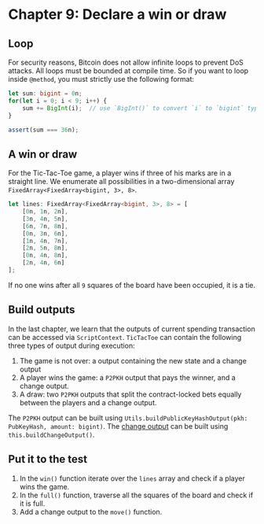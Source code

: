 # Chapter 9: Declare a win or draw

## Loop

For security reasons, Bitcoin does not allow infinite loops to prevent DoS attacks. All loops must be bounded at compile time. So if you want to loop inside `@method`, you must strictly use the following format:

```ts
let sum: bigint = 0n;
for(let i = 0; i < 9; i++) {
    sum += BigInt(i);  // use `BigInt()` to convert `i` to `bigint` type
}

assert(sum === 36n);
```


## A win or draw

For the Tic-Tac-Toe game, a player wins if three of his marks are in a straight line. We enumerate all possibilities in a two-dimensional array `FixedArray<FixedArray<bigint, 3>, 8>`.

```ts
let lines: FixedArray<FixedArray<bigint, 3>, 8> = [
    [0n, 1n, 2n],
    [3n, 4n, 5n],
    [6n, 7n, 8n],
    [0n, 3n, 6n],
    [1n, 4n, 7n],
    [2n, 5n, 8n],
    [0n, 4n, 8n],
    [2n, 4n, 6n]
];
```

If no one wins after all `9` squares of the board have been occupied, it is a tie.

## Build outputs


In the last chapter, we learn that the outputs of current spending transaction can be accessed via `ScriptContext`. `TicTacToe` can contain the following three types of output during execution:


1. The game is not over: a output containing the new state and a change output
2. A player wins the game: a `P2PKH` output that pays the winner, and a change output.
3. A draw: two `P2PKH` outputs that split the contract-locked bets equally between the players and a change output.


 The `P2PKH` output can be built using `Utils.buildPublicKeyHashOutput(pkh: PubKeyHash, amount: bigint)`. The [change output](https://wiki.bitcoinsv.io/index.php/Change) can be built using `this.buildChangeOutput()`.

## Put it to the test

1. In the `win()` function iterate over the `lines` array and check if a player wins the game.
2. In the `full()` function, traverse all the squares of the board and check if it is full.
3. Add a change output to the `move()` function.
